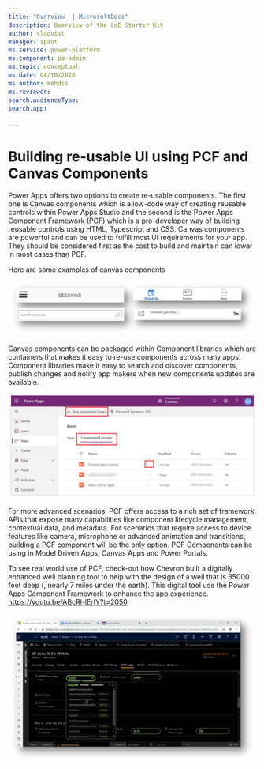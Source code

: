```yaml
---
title: "Overview  | MicrosoftDocs"
description: Overview of the CoE Starter Kit
author: slaouist
manager: spant
ms.service: power-platform
ms.component: pa-admin
ms.topic: conceptual
ms.date: 04/10/2020
ms.author: mehdis
ms.reviewer: 
search.audienceType: 
search.app: 
  
---
```

# Building re-usable UI using PCF and Canvas Components  

Power Apps offers two options to create re-usable components. The first one is Canvas components which is a low-code way of creating reusable controls within Power Apps Studio and the second is the Power Apps Component Framework (PCF) which is a pro-developer way of building reusable controls using HTML, Typescript and CSS. Canvas components are powerful and can be used to fulfill most UI requirements for your app. They should be considered first as the cost to build and maintain can lower in most cases than PCF.

Here are some examples of canvas components

![Components](./media/Components.png)

Canvas components can be packaged within Component libraries which are containers that makes it easy to re-use components across many apps. Component libraries make it easy to search and discover components, publish changes and notify app makers when new components updates are available.


![Component Library](./media/ComponentLibrary.png)

For more advanced scenarios, PCF offers access to a rich set of framework APIs that expose many capabilities like component lifecycle management, contextual data, and metadata. For scenarios that require access to device features like camera, microphone or advanced animation and transitions, building a PCF component will be the only option. PCF Components can be using in Model Driven Apps, Canvas Apps and Power Portals.


To see real world use of PCF, check-out how Chevron built a digitally enhanced well planning tool to help with the design of a well that is 35000 feet deep (, nearly 7 miles under the earth). This digital tool use the Power Apps Component Framework to enhance the app experience. https://youtu.be/ABcRl-lErIY?t=2050  

![Azure function export](./media/Cheveron.png)